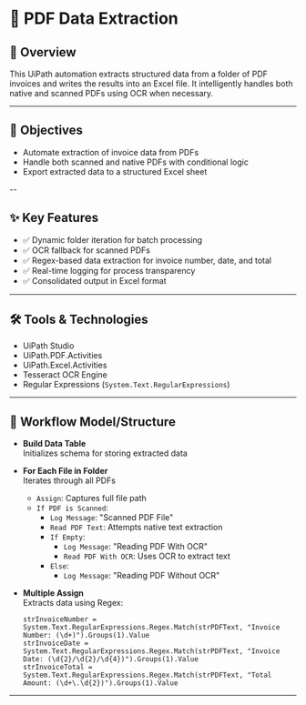 # 📄 PDF Data Extraction

## 🧭 Overview
This UiPath automation extracts structured data from a folder of PDF invoices and writes the results into an Excel file. It intelligently handles both native and scanned PDFs using OCR when necessary.

---

## 🎯 Objectives
- Automate extraction of invoice data from PDFs  
- Handle both scanned and native PDFs with conditional logic  
- Export extracted data to a structured Excel sheet

--


## ✨ Key Features
- ✅ Dynamic folder iteration for batch processing  
- ✅ OCR fallback for scanned PDFs  
- ✅ Regex-based data extraction for invoice number, date, and total  
- ✅ Real-time logging for process transparency  
- ✅ Consolidated output in Excel format

---


## 🛠️ Tools & Technologies
- UiPath Studio  
- UiPath.PDF.Activities  
- UiPath.Excel.Activities  
- Tesseract OCR Engine  
- Regular Expressions (`System.Text.RegularExpressions`)

---


## 🔄 Workflow Model/Structure
- **Build Data Table**  
  Initializes schema for storing extracted data  

- **For Each File in Folder**  
  Iterates through all PDFs  
  - `Assign`: Captures full file path  
  - `If PDF is Scanned`:  
    - `Log Message`: "Scanned PDF File"  
    - `Read PDF Text`: Attempts native text extraction  
    - `If Empty`:  
      - `Log Message`: "Reading PDF With OCR"  
      - `Read PDF With OCR`: Uses OCR to extract text  
    - `Else`:  
      - `Log Message`: "Reading PDF Without OCR"  

- **Multiple Assign**  
  Extracts data using Regex:  
  ```vbnet
  strInvoiceNumber = System.Text.RegularExpressions.Regex.Match(strPDFText, "Invoice Number: (\d+)").Groups(1).Value  
  strInvoiceDate = System.Text.RegularExpressions.Regex.Match(strPDFText, "Invoice Date: (\d{2}/\d{2}/\d{4})").Groups(1).Value  
  strInvoiceTotal = System.Text.RegularExpressions.Regex.Match(strPDFText, "Total Amount: (\d+\.\d{2})").Groups(1).Value  

---

